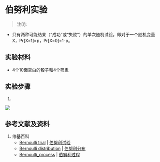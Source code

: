 # 伯努利实验

> 注明:
>  
- 只有两种可能结果（“成功”或“失败”）的单次随机试验。即对于一个随机变量X，Pr[X=1]=p，Pr[X=0]=1-p。

## 实验材料

- 4个10面空白的骰子和4个筛盅

## 实验步骤

1. 

![](/images/概率/随机变量及其分布/伯努利实验/1a.jpg)

## 参考文献及资料

1. 维基百科
	- [Bernoulli trial](https://en.wikipedia.org/wiki/Bernoulli_trial) | [伯努利试验](https://zh.wikipedia.org/wiki/伯努利试验) 
	- [Bernoulli distribution](https://en.wikipedia.org/wiki/Bernoulli_distribution) | [伯努利分布](https://zh.wikipedia.org/wiki/伯努利分布) 
	- [Bernoulli_process](https://en.wikipedia.org/wiki/Bernoulli_process) | [伯努利过程](https://zh.wikipedia.org/wiki/伯努利过程) 